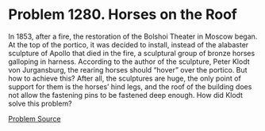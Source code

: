 # Problem 1280. Horses on the Roof

In 1853, after a fire, the restoration of the Bolshoi Theater in Moscow began. At the top of the portico, it was decided to install, instead of the alabaster sculpture of Apollo that died in the fire, a sculptural group of bronze horses galloping in harness. According to the author of the sculpture, Peter Klodt von Jurgansburg, the rearing horses should “hover” over the portico. But how to achieve this? After all, the sculptures are huge, the only point of support for them is the horses’ hind legs, and the roof of the building does not allow the fastening pins to be fastened deep enough. How did Klodt solve this problem?

[Problem Source](https://www.trizland.ru/tasks/5735/)
